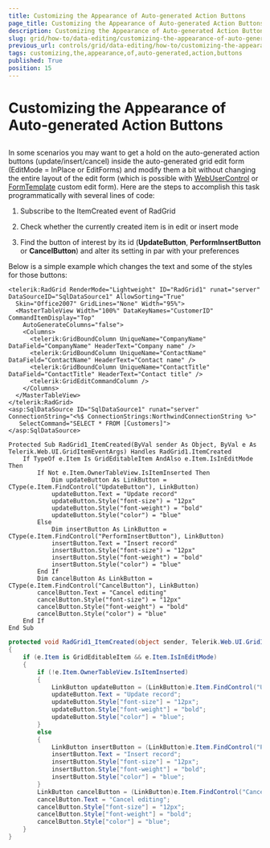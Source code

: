 ```yaml
---
title: Customizing the Appearance of Auto-generated Action Buttons
page_title: Customizing the Appearance of Auto-generated Action Buttons | RadGrid for ASP.NET AJAX Documentation
description: Customizing the Appearance of Auto-generated Action Buttons
slug: grid/how-to/data-editing/customizing-the-appearance-of-auto-generated-action-buttons
previous_url: controls/grid/data-editing/how-to/customizing-the-appearance-of-auto-generated-action-buttons
tags: customizing,the,appearance,of,auto-generated,action,buttons
published: True
position: 15
---
```


# Customizing the Appearance of Auto-generated Action Buttons



##

In some scenarios you may want to get a hold on the auto-generated action buttons (update/insert/cancel) inside the auto-generated grid edit form (EditMode = InPlace or EditForms) and modify them a bit without changing the entire layout of the edit form (which is possible with [WebUserControl](https://demos.telerik.com/aspnet-ajax/Grid/Examples/DataEditing/UserControlEditForm/DefaultCS.aspx) or [FormTemplate](https://demos.telerik.com/aspnet-ajax/Grid/Examples/DataEditing/TemplateFormUpdate/DefaultCS.aspx) custom edit form). Here are the steps to accomplish this task programmatically with several lines of code:

1. Subscribe to the ItemCreated event of RadGrid

1. Check whether the currently created item is in edit or insert mode

1. Find the button of interest by its id (**UpdateButton**, **PerformInsertButton** or **CancelButton**) and alter its setting in par with your preferences

Below is a simple example which changes the text and some of the styles for those buttons:



````ASP.NET
<telerik:RadGrid RenderMode="Lightweight" ID="RadGrid1" runat="server" DataSourceID="SqlDataSource1" AllowSorting="True"
  Skin="Office2007" GridLines="None" Width="95%">
  <MasterTableView Width="100%" DataKeyNames="CustomerID" CommandItemDisplay="Top"
    AutoGenerateColumns="false">
    <Columns>
      <telerik:GridBoundColumn UniqueName="CompanyName" DataField="CompanyName" HeaderText="Company name" />
      <telerik:GridBoundColumn UniqueName="ContactName" DataField="ContactName" HeaderText="Contact name" />
      <telerik:GridBoundColumn UniqueName="ContactTitle" DataField="ContactTitle" HeaderText="Contact title" />
      <telerik:GridEditCommandColumn />
    </Columns>
  </MasterTableView>
</telerik:RadGrid>
<asp:SqlDataSource ID="SqlDataSource1" runat="server" ConnectionString="<%$ ConnectionStrings:NorthwindConnectionString %>"
   SelectCommand="SELECT * FROM [Customers]">
</asp:SqlDataSource>
````
````VB
Protected Sub RadGrid1_ItemCreated(ByVal sender As Object, ByVal e As Telerik.Web.UI.GridItemEventArgs) Handles RadGrid1.ItemCreated
    If TypeOf e.Item Is GridEditableItem AndAlso e.Item.IsInEditMode Then
        If Not e.Item.OwnerTableView.IsItemInserted Then
            Dim updateButton As LinkButton = CType(e.Item.FindControl("UpdateButton"), LinkButton)
            updateButton.Text = "Update record"
            updateButton.Style("font-size") = "12px"
            updateButton.Style("font-weight") = "bold"
            updateButton.Style("color") = "blue"
        Else
            Dim insertButton As LinkButton = CType(e.Item.FindControl("PerformInsertButton"), LinkButton)
            insertButton.Text = "Insert record"
            insertButton.Style("font-size") = "12px"
            insertButton.Style("font-weight") = "bold"
            insertButton.Style("color") = "blue"
        End If
        Dim cancelButton As LinkButton = CType(e.Item.FindControl("CancelButton"), LinkButton)
        cancelButton.Text = "Cancel editing"
        cancelButton.Style("font-size") = "12px"
        cancelButton.Style("font-weight") = "bold"
        cancelButton.Style("color") = "blue"
    End If
End Sub
````
````C#
protected void RadGrid1_ItemCreated(object sender, Telerik.Web.UI.GridItemEventArgs e)
{
    if (e.Item is GridEditableItem && e.Item.IsInEditMode)
    {
        if (!e.Item.OwnerTableView.IsItemInserted)
        {
            LinkButton updateButton = (LinkButton)e.Item.FindControl("UpdateButton");
            updateButton.Text = "Update record";
            updateButton.Style["font-size"] = "12px";
            updateButton.Style["font-weight"] = "bold";
            updateButton.Style["color"] = "blue";
        }
        else
        {
            LinkButton insertButton = (LinkButton)e.Item.FindControl("PerformInsertButton");
            insertButton.Text = "Insert record";
            insertButton.Style["font-size"] = "12px";
            insertButton.Style["font-weight"] = "bold";
            insertButton.Style["color"] = "blue";
        }
        LinkButton cancelButton = (LinkButton)e.Item.FindControl("CancelButton");
        cancelButton.Text = "Cancel editing";
        cancelButton.Style["font-size"] = "12px";
        cancelButton.Style["font-weight"] = "bold";
        cancelButton.Style["color"] = "blue";
    }
}
````

